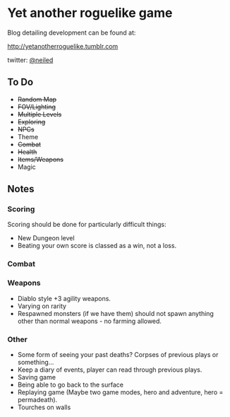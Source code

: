 # Yet another roguelike game

Blog detailing development can be found at:

http://yetanotherroguelike.tumblr.com

twitter:  [@neiled](http://twitter.com/neiled)

## To Do
* ~~Random Map~~
* ~~FOV/Lighting~~
* ~~Multiple Levels~~
* ~~Exploring~~
* ~~NPCs~~
* Theme
* ~~Combat~~
* ~~Health~~
* ~~Items/Weapons~~
* Magic


## Notes

### Scoring

Scoring should be done for particularly difficult things:
* New Dungeon level
* Beating your own score is classed as a win, not a loss.

### Combat

### Weapons
* Diablo style +3 agility weapons.
* Varying on rarity
* Respawned monsters (if we have them) should not spawn anything other than normal weapons - no farming allowed.

### Other
* Some form of seeing your past deaths? Corpses of previous plays or something...
* Keep a diary of events, player can read through previous plays.
* Saving game
* Being able to go back to the surface
* Replaying game (Maybe two game modes, hero and adventure, hero = permadeath).
* Tourches on walls
